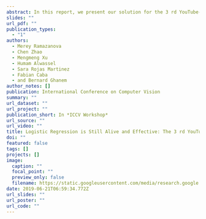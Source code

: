 ```yaml
---
abstract: In this report, we present our solution for the 3 rd YouTube-8M Video Understanding Challenge for a task of temporal localization of topics within a video. Our team achieves the 9 th place in the Public Leaderboard and the 11th place in the Private Leaderboard with a difference of 4.5 × 10−4 from the 10th gold medal winner. Overall, we train 20 different models independently and use their ensemble to predict segment scores. Along with a video classifier, we generate final scores for each segment. We use one-loss or two-loss training strategies for different models to make full use of video-level annotations and segmentlevel annotations. Furthermore, we adopt a teacher-student model and deep clustering to generate pseudo-labels to increase the amount of fully-annotated data.
slides: ""
url_pdf: ""
publication_types:
  - "1"
authors:
  - Merey Ramazanova
  - Chen Zhao
  - Mengmeng Xu
  - Humam Alwassel
  - Sara Rojas Martinez
  - Fabian Caba
  - and Bernard Ghanem
author_notes: []
publication: International Conference on Computer Vision
summary: ""
url_dataset: ""
url_project: ""
publication_short: In *ICCV Workshop*
url_source: ""
url_video: ""
title: Logistic Regression is Still Alive and Effective: The 3 rd YouTube 8M Challenge Solution of the IVUL-KAUST team
doi: ""
featured: false
tags: []
projects: []
image:
  caption: ""
  focal_point: ""
  preview_only: false
  filename: https://static.googleusercontent.com/media/research.google.com/en//youtube8m/workshop2019/c_15.pdf
date: 2019-06-21T06:59:34.772Z
url_slides: ""
url_poster: ""
url_code: ""
---
```

